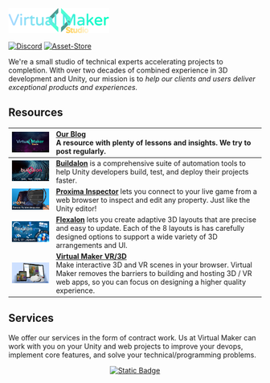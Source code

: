 [![# Virtual Maker Studio](images/virtual-maker-studio-logo.png)](https://www.virtualmaker.dev?utm_source=company_readme)

[![Discord](https://img.shields.io/discord/939721153688264824.svg?label=&logo=discord&logoColor=ffffff&color=7389D8&labelColor=6A7EC2)](https://discord.gg/VM9cWJ9rjH) [![Asset-Store](https://img.shields.io/badge/_-Asset%20Store-white?logo=unity&labelColor=black)](https://assetstore.unity.com/publishers/72095)

We're a small studio of technical experts accelerating projects to completion. With over two decades of combined experience in 3D development and Unity, our mission is to *help our clients and users deliver exceptional products and experiences.*

## Resources

| [![Company-Blog](images/company-banner.png)](https://www.virtualmaker.dev?utm_source=company_readme) | [**Our Blog**](https://www.virtualmaker.dev?utm_source=company_readme) <br> A resource with plenty of lessons and insights. We try to post regularly. |
|:---:|:---|
| [![Buildalon](images/buildalon-banner.png)](https://www.buildalon.com?utm_source=company_readme) | [**Buildalon**](https://www.buildalon.com/?utm_source=company_readme) is a comprehensive suite of automation tools to help Unity developers build, test, and deploy their projects faster. |
| [![Proxima](images/proxima-banner.png)](https://www.unityproxima.com/?utm_source=company_readme) | [**Proxima Inspector**](https://www.unityproxima.com/?utm_source=company_readme) lets you connect to your live game from a web browser to inspect and edit any property. Just like the Unity editor! |
| [![Flexalon](images/flexalon-banner.png)](https://www.flexalon.com/?utm_source=company_readme) | [**Flexalon**](https://www.flexalon.com/?utm_source=company_readme) lets you create adaptive 3D layouts that are precise and easy to update. Each of the 8 layouts is has carefully designed options to support a wide variety of 3D arrangements and UI. |
| [![Virtual-Maker-Editor](images/virtual-maker-banner.png)](https://www.virtualmaker.net/?utm_source=company_readme) | [**Virtual Maker VR/3D**](https://www.virtualmaker.net/?utm_source=company_readme) <br> Make interactive 3D and VR scenes in your browser. Virtual Maker removes the barriers to building and hosting 3D / VR web apps, so you can focus on designing a higher quality experience. |

## Services

We offer our services in the form of contract work. Us at Virtual Maker can work with you on your Unity and web projects to improve your devops, implement core features, and solve your technical/programming problems.

<div align="center">

[![Static Badge](https://img.shields.io/badge/Tell%20us%20about%20your%20project!-%230082F6?style=for-the-badge)
](https://www.virtualmaker.dev/contact?utm_source=company_readme)

</div>
